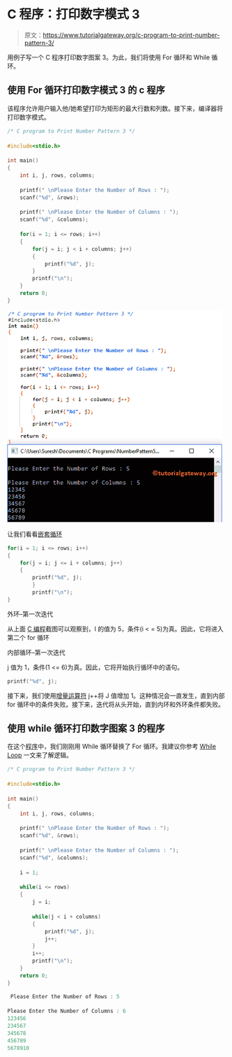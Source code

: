 # C 程序：打印数字模式 3 

> 原文：<https://www.tutorialgateway.org/c-program-to-print-number-pattern-3/>

用例子写一个 C 程序打印数字图案 3。为此，我们将使用 For 循环和 While 循环。

## 使用 For 循环打印数字模式 3 的 c 程序

该程序允许用户输入他/她希望打印为矩形的最大行数和列数。接下来，编译器将打印数字模式。

```c
/* C program to Print Number Pattern 3 */

#include<stdio.h>

int main()
{
    int i, j, rows, columns;

    printf(" \nPlease Enter the Number of Rows : ");
    scanf("%d", &rows);

    printf(" \nPlease Enter the Number of Columns : ");
    scanf("%d", &columns);

    for(i = 1; i <= rows; i++)
    {
    	for(j = i; j < i + columns; j++)
		{
			printf("%d", j);     	
        }
        printf("\n");
    }
    return 0;
}
```

![C program to Print Number Pattern 3 1](img/233fbe7c06259465f3ca4f3603f51a60.png)

让我们看看[嵌套循环](https://www.tutorialgateway.org/for-loop-in-c-programming/)

```c
for(i = 1; i <= rows; i++)
{
   	for(j = i; j <= i + columns; j++)
	{
		printf("%d", j);     	
        }
        printf("\n");
}
```

外环–第一次迭代

从上面 [C 编程](https://www.tutorialgateway.org/c-programming/)截图可以观察到，I 的值为 5，条件(i < = 5)为真。因此，它将进入第二个 for 循环

内部循环–第一次迭代

j 值为 1，条件(1 <= 6)为真。因此，它将开始执行循环中的语句。

```c
printf("%d", j);
```

接下来，我们使用[增量运算符](https://www.tutorialgateway.org/increment-and-decrement-operators-in-c/) j++将 J 值增加 1。这种情况会一直发生，直到内部 for 循环中的条件失败。接下来，迭代将从头开始，直到内环和外环条件都失败。

## 使用 while 循环打印数字图案 3 的程序

在这个[程序](https://www.tutorialgateway.org/c-programming-examples/)中，我们刚刚用 While 循环替换了 For 循环。我建议你参考 [While Loop](https://www.tutorialgateway.org/while-loop-in-c/) 一文来了解逻辑。

```c
/* C program to Print Number Pattern 3 */

#include<stdio.h>

int main()
{
    int i, j, rows, columns;

    printf(" \nPlease Enter the Number of Rows : ");
    scanf("%d", &rows);

    printf(" \nPlease Enter the Number of Columns : ");
    scanf("%d", &columns);

	i = 1;

    while(i <= rows)
    {
    	j = i;

    	while(j < i + columns)
		{
			printf("%d", j);
			j++;     	
        }
        i++;
        printf("\n");
    }
    return 0;
}
```

```c
 Please Enter the Number of Rows : 5

Please Enter the Number of Columns : 6
123456
234567
345678
456789
5678910
```